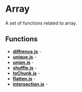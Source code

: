 # Array

A set of functions related to array.

## Functions

* [**diffrence.js**](./diffrence.md) - 
* [**unique.js**](./unique.md) - 
* [**union.js**](./union.md) - 
* [**shuffle.js**](./shuffle.md) - 
* [**toChunk.js**](./toChunk.md) - 
* [**flatten.js**](./flatten.md) - 
* [**intersection.js**](./intersection.md) - 
